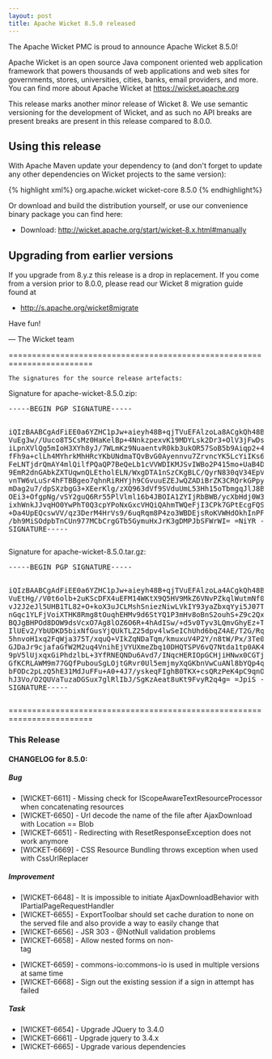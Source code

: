```yaml
---
layout: post
title: Apache Wicket 8.5.0 released
---
```

The Apache Wicket PMC is proud to announce Apache Wicket 8.5.0!

Apache Wicket is an open source Java component oriented web application
framework that powers thousands of web applications and web sites for
governments, stores, universities, cities, banks, email providers, and
more. You can find more about Apache Wicket at https://wicket.apache.org

This release marks another minor release of Wicket 8. We
use semantic versioning for the development of Wicket, and as such no
API breaks are present breaks are present in this release compared to
8.0.0.

Using this release
------------------

With Apache Maven update your dependency to (and don't forget to
update any other dependencies on Wicket projects to the same version):

{% highlight xml%}
<dependency>
    <groupId>org.apache.wicket</groupId>
    <artifactId>wicket-core</artifactId>
    <version>8.5.0</version>
</dependency>
{% endhighlight%}

Or download and build the distribution yourself, or use our
convenience binary package you can find here:

 * Download: http://wicket.apache.org/start/wicket-8.x.html#manually

<!--more-->

Upgrading from earlier versions
-------------------------------

If you upgrade from 8.y.z this release is a drop in replacement. If
you come from a version prior to 8.0.0, please read our Wicket 8
migration guide found at

 * http://s.apache.org/wicket8migrate

Have fun!

— The Wicket team


========================================================================

    The signatures for the source release artefacts:

    
Signature for apache-wicket-8.5.0.zip:

<div class='highlight'><pre>
-----BEGIN PGP SIGNATURE-----

iQIzBAABCgAdFiEE0a6YZHC1pJw+aieyh48B+qjTVuEFAlzoLa8ACgkQh48B+qjT
VuEg3w//Uuco8T5CsMz0HaKelBp+4NnkzpexvK19MDYLsk2Dr3+OlV3jFwDssK/n
iLpnXVlQg5mIoH3XYh8yJ/7WLmKz9NuaentvR0kb3ukOR57SoB5b9Aiqp2+4KbRx
fFh9a+clLh4MYhrkMhHRcYKbUNdmaTQvBvG0Ayennvu7ZrvncYK5LcYiIKs6yaYw
FeLNTjdrQmAY4mlQilfPQaQP7BeQeLb1cVVWDIKMJSvIWBo2P415mo+UaB4D86vE
9EmR2dnGAbkZXTUqwnQLEtholELN/WxgDTA1nSzCKgBLC/QyrN830qV34EpVQx8Z
vnTW6vLuSr4hFTBBgeo7qhnRiRHYjh9CGvuuEZEJwQZADiBrZK3CRQrkGPpy9H6e
mDag2u7/dpSXzbgG3+XEerKlg/zXQ963dVf9SVduUmL53Hh15oTbmgqJlJ8BKuG9
OEi3+OfgpNg/vSY2guQ6Rr55PlVlml16b4JBOIA1ZYIjRbBWB/ycXbHdj0W3X5Ov
ixhWnkJJvqHO0YwPhT0Q3cpYPoNxGxcVHQiQAhmTWQeFjI3CPk7GPtEcgFQSo8aq
+Da4UpEQcswVV/qz3DerM4HrVs9/6uqRqm8P4zo3WBDEjsRoKVWHdOkhInPFWyHf
/bh9MiSOdpbTnCUn977MCbCrgGTb5GymuHxJrK3gDMPJbSFWrWI=
=NiYR
-----END PGP SIGNATURE-----
</pre></div>

    
Signature for apache-wicket-8.5.0.tar.gz:

<div class='highlight'><pre>
-----BEGIN PGP SIGNATURE-----

iQIzBAABCgAdFiEE0a6YZHC1pJw+aieyh48B+qjTVuEFAlzoLa4ACgkQh48B+qjT
VuEtHg//V0t6olb+2uKScDFX4uEFM14WKtX9Q5HV9MkZ6VNvPZkqlWutmNf0eVh7
vJ2J2eJl5UHB1TL82+O+koX3uJCLMshSniezNiwLVkIY93yaZbxqYyi5J07Tax9t
nGqc1YLFjVoiXTHK8Rmg8tOuqhEHMv9d6StYQ1P3mHv8oBnS2ouhS+Z9c2QxATK2
BQJgBHPOd8DOW9dsVcxO7Ag8lOZ6O6R+4hAdISw/+d5v0Tyv3LQmvGhyEz+TbduG
IlUEv2/YbUDKD5bixNfGusYjQUkTLZ25dpv4lwSeIChUhd6bqZ4AE/T2G/Rq6FWr
5hnvoH1xq2FqWja375T/xquQ+VIkZqNDaTqm/kmuxuV4P2Y/n8tW/Px/3Te0TtQL
GJDaJr9cjafaGfW2M2uq4VnihEjVYUXmeZbq10DHQTSPV6vQ7Ntda1tp0AK4fmOT
9pV5lUjxqxGiPhdzlbL+3YfRNEQNDu6Avd7/INqcHERIOpGCHjiHNwx0CGTj5xZx
GfKCRLAWM9m77GQfPubouSgLOjtGRvr0Ul5emjmyXqGKbnVwCuANl8bYQp4qJxww
bFODc2pLzQ5hE31MdJuFFu+A0+4J7/yskeqFIghB0TKX+csQRzPeK4pC9qnOFcre
hJ3Vo/O2QUVaTuzaDGSux7glRlIbJ/SgKzAeat8uKt9FvyR2q4g=
=JpiS
-----END PGP SIGNATURE-----
</pre></div>

    
========================================================================

### This Release

#### CHANGELOG for 8.5.0:
    
##### Bug

 * [WICKET-6611] - Missing check for IScopeAwareTextResourceProcessor when concatenating resources
 * [WICKET-6650] - Url decode the name of the file after AjaxDownload with Location == Blob
 * [WICKET-6651] - Redirecting with ResetResponseException does not work anymore
 * [WICKET-6669] - CSS Resource Bundling throws exception when used with CssUrlReplacer

##### Improvement

 * [WICKET-6648] - It is impossible to initiate AjaxDownloadBehavior with IPartialPageRequestHandler
 * [WICKET-6655] - ExportToolbar should set cache duration to none on the served file and also provide a way to easily change that
 * [WICKET-6656] - JSR 303 - @NotNull validation problems 
 * [WICKET-6658] - Allow nested forms on non-<form> tag
 * [WICKET-6659] - commons-io:commons-io is used in multiple versions at same time
 * [WICKET-6668] - Sign out the existing session if a sign in attempt has failed

##### Task

 * [WICKET-6654] - Upgrade JQuery to 3.4.0
 * [WICKET-6661] - Upgrade jquery to 3.4.x
 * [WICKET-6665] - Upgrade various dependencies

